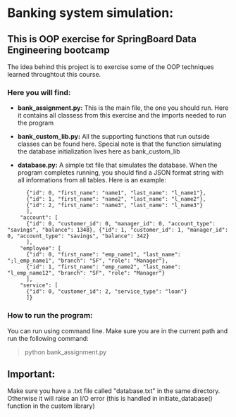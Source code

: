 # Banking system simulation:
## This is OOP exercise for SpringBoard Data Engineering bootcamp

The idea behind this project is to exercise some of the OOP  techniques learned throughtout this course.


### Here you will find:
* **bank_assignment.py:**
This is the main file, the one you should run. Here it contains all classess from this exercise and the imports needed to run the program

* **bank_custom_lib.py:**
All the supporting functions that run outside classes can be found here. Special note is that the function simulating the database initialization lives here as bank_custom_lib

* **database.py:**
A simple txt file that simulates the database. When the program completes running, you should find a JSON format string with all informations from all tables. Here is an example:

```{"customer": [
      {"id": 0, "first_name": "name1", "last_name": "l_name1"},
      {"id": 1, "first_name": "name2", "last_name": "l_name2"},
      {"id": 2, "first_name": "name3", "last_name": "l_name3"}
      ],
    "account": [
      {"id": 0, "customer_id": 0, "manager_id": 0, "account_type": "savings", "balance": 1348}, {"id": 1, "customer_id": 1, "manager_id": 0, "account_type": "savings", "balance": 342}
      ],
    "employee": [
      {"id": 0, "first_name": "emp_name1", "last_name": ";l_emp_name1", "branch": "SF", "role": "Manager"},
      {"id": 1, "first_name": "emp_name2", "last_name": "l_emp_name12", "branch": "SF", "role": "Manager"}
      ],
    "service": [
      {"id": 0, "customer_id": 2, "service_type": "loan"}
      ]}
```
### How to run the program:
You can run using command line. Make sure you are in the current path and run the following command:
> python bank_assignment.py

## Important:
Make sure you have a .txt file called "database.txt" in the same directory. Otherwise it will raise an I/O error (this is handled in initiate_database() function in the custom library)
